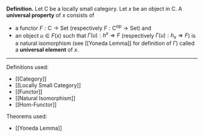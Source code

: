 **Definition.** Let $\mathsf{C}$ be a locally small category. Let $x$ be an object in $\mathsf{C}$. A **universal property** of $x$ consists of
- a functor $F:\mathsf{C}\to \mathsf{Set}$ (respectively $F:\mathsf{C}^\text{op}\to \mathsf{Set}$) and
- an object $u\in F(x)$ such that $\Gamma(u):h^x\Rightarrow F$ (respectively $\Gamma(u):h_{x}\Rightarrow F$) is a natural isomorphism (see [[Yoneda Lemma]] for definition of $\Gamma$) called a **universal element** of $x$.

***
Definitions used:
- [[Category]]
- [[Locally Small Category]]
- [[Functor]]
- [[Natural Isomorphism]]
- [[Hom-Functor]]

Theorems used:
- [[Yoneda Lemma]]